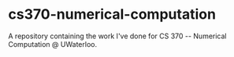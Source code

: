# cs370-numerical-computation

A repository containing the work I've done for CS 370 -- Numerical Computation @ UWaterloo.
